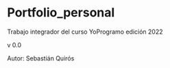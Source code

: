 # Portfolio_personal
Trabajo integrador del curso YoProgramo edición 2022

v 0.0

Autor: Sebastián Quirós
